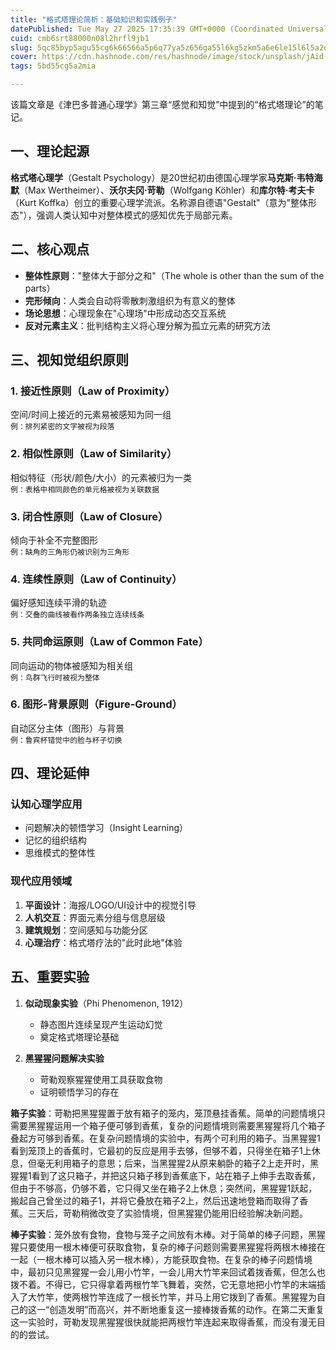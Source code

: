 ```yaml
---
title: "格式塔理论简析：基础知识和实践例子"
datePublished: Tue May 27 2025 17:35:39 GMT+0000 (Coordinated Universal Time)
cuid: cmb6srt88000n08l2hrfl9jb1
slug: 5qc85byp5agu55cg6k66566a5p6q77ya5z656ga55l6kg5zkm5a6e6le15l6l5a2q
cover: https://cdn.hashnode.com/res/hashnode/image/stock/unsplash/jAid-_B1xlo/upload/88135c57a7c6d8947739ecb08ac79478.jpeg
tags: 5bd55cg5a2mia

---
```


该篇文章是《津巴多普通心理学》第三章“感觉和知觉”中提到的“格式塔理论”的笔记。


## 一、理论起源
**格式塔心理学**（Gestalt Psychology）是20世纪初由德国心理学家**马克斯·韦特海默**（Max Wertheimer）、**沃尔夫冈·苛勒**（Wolfgang Köhler）和**库尔特·考夫卡**（Kurt Koffka）创立的重要心理学流派。名称源自德语"Gestalt"（意为"整体形态"），强调人类认知中对整体模式的感知优先于局部元素。

## 二、核心观点
- **整体性原则**："整体大于部分之和"（The whole is other than the sum of the parts）
- **完形倾向**：人类会自动将零散刺激组织为有意义的整体
- **场论思想**：心理现象在"心理场"中形成动态交互系统
- **反对元素主义**：批判结构主义将心理分解为孤立元素的研究方法

## 三、视知觉组织原则
### 1. 接近性原则（Law of Proximity）
空间/时间上接近的元素易被感知为同一组  
`例：排列紧密的文字被视为段落`

### 2. 相似性原则（Law of Similarity）
相似特征（形状/颜色/大小）的元素被归为一类  
`例：表格中相同颜色的单元格被视为关联数据`

### 3. 闭合性原则（Law of Closure）
倾向于补全不完整图形  
`例：缺角的三角形仍被识别为三角形`

### 4. 连续性原则（Law of Continuity）
偏好感知连续平滑的轨迹  
`例：交叠的曲线被看作两条独立连续线条`

### 5. 共同命运原则（Law of Common Fate）
同向运动的物体被感知为相关组  
`例：鸟群飞行时被视为整体`

### 6. 图形-背景原则（Figure-Ground）
自动区分主体（图形）与背景  
`例：鲁宾杯错觉中的脸与杯子切换`

## 四、理论延伸
### 认知心理学应用
- 问题解决的顿悟学习（Insight Learning）
- 记忆的组织结构
- 思维模式的整体性

### 现代应用领域
1. **平面设计**：海报/LOGO/UI设计中的视觉引导
2. **人机交互**：界面元素分组与信息层级
3. **建筑规划**：空间感知与功能分区
4. **心理治疗**：格式塔疗法的"此时此地"体验

## 五、重要实验
1. **似动现象实验**（Phi Phenomenon, 1912）
   - 静态图片连续呈现产生运动幻觉
   - 奠定格式塔理论基础

2. **黑猩猩问题解决实验**
   - 苛勒观察猩猩使用工具获取食物
   - 证明顿悟学习的存在

**箱子实验**：苛勒把黑猩猩置于放有箱子的笼内，笼顶悬挂香蕉。简单的问题情境只需要黑猩猩运用一个箱子便可够到香蕉，复杂的问题情境则需要黑猩猩将几个箱子叠起方可够到香蕉。在复杂问题情境的实验中，有两个可利用的箱子。当黑猩猩1看到笼顶上的香蕉时，它最初的反应是用手去够，但够不着，只得坐在箱子1上休息，但毫无利用箱子的意思；后来，当黑猩猩2从原来躺卧的箱子2上走开时，黑猩猩1看到了这只箱子，并把这只箱子移到香蕉底下，站在箱子上伸手去取香蕉，但由于不够高，仍够不着，它只得又坐在箱子2上休息；突然间，黑猩猩1跃起，搬起自己曾坐过的箱子1，并将它叠放在箱子2上，然后迅速地登箱而取得了香蕉。三天后，苛勒稍微改变了实验情境，但黑猩猩仍能用旧经验解决新问题。

**棒子实验**：笼外放有食物，食物与笼子之间放有木棒。对于简单的棒子问题，黑猩猩只要使用一根木棒便可获取食物，复杂的棒子问题则需要黑猩猩将两根木棒接在一起（一根木棒可以插入另一根木棒），方能获取食物。在复杂的棒子问题情境中，最初只见黑猩猩一会儿用小竹竿，一会儿用大竹竿来回试着拨香蕉，但怎么也拨不着。不得已，它只得拿着两根竹竿飞舞着，突然，它无意地把小竹竿的末端插入了大竹竿，使两根竹竿连成了一根长竹竿，并马上用它拨到了香蕉。黑猩猩为自己的这一“创造发明”而高兴，并不断地重复这一接棒拨香蕉的动作。在第二天重复这一实验时，苛勒发现黑猩猩很快就能把两根竹竿连起来取得香蕉，而没有漫无目的的尝试。

